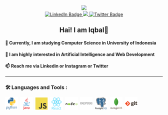 <div align="center">
  <div id="header">
    <img src="https://media.giphy.com/media/ICOgUNjpvO0PC/giphy.gif" width="350"/>
  </div>

  <div id="badges">
    <a href="https://www.linkedin.com/in/iqbalpahlevia/">
      <img src="https://img.shields.io/badge/LinkedIn-blue?style=for-the-badge&logo=linkedin&logoColor=white" alt="LinkedIn Badge"/>
    </a>
    <a href="https://www.instagram.com/integralization">
      <img src="https://img.shields.io/badge/Instagram-red?logo=instagram&logoColor=white&style=for-the-badge" />
    </a>
    <a href="https://www.twitter.com/iiiiiiiiiiqbal">
      <img src="https://img.shields.io/badge/Twitter-blue?style=for-the-badge&logo=twitter&logoColor=white" alt="Twitter Badge"/>
    </a>
  </div>
</div>


<h2 align="center">Hai! I am Iqbal👋</h2>
<div>
   <h4>📖 Currently, I am studying Computer Science in University of Indonesia</h4>
   <h4>🌱 I am highly interested in Artificial Intelligence and Web Development</h4>
   <h4>📫 Reach me via Linkedin or Instagram or Twitter</h4>
</div>

---
### :hammer_and_wrench: Languages and Tools :
<div>
  <img src="https://github.com/devicons/devicon/blob/master/icons/python/python-original-wordmark.svg" title="Python" alt="Python" width="40" height="40"/>&nbsp;
  <img src="https://github.com/devicons/devicon/blob/master/icons/java/java-original-wordmark.svg" title="Java" alt="Java" width="40" height="40"/>&nbsp;
  <img src="https://github.com/devicons/devicon/blob/master/icons/javascript/javascript-original.svg" title="JavaScript" alt="JavaScript" width="40" height="40"/>&nbsp;
  <img src="https://github.com/devicons/devicon/blob/master/icons/react/react-original-wordmark.svg" title="React" alt="React" width="40" height="40"/>&nbsp;
  <img src="https://github.com/devicons/devicon/blob/master/icons/nodejs/nodejs-original-wordmark.svg" title="NodeJS" alt="NodeJS" width="40" height="40"/>&nbsp;
  <img src="https://github.com/devicons/devicon/blob/master/icons/express/express-original-wordmark.svg" title="Express" alt="Express" width="40" height="40"/>&nbsp;
  <img src="https://github.com/devicons/devicon/blob/master/icons/postgresql/postgresql-original-wordmark.svg" title="PostgreSQL" alt="PostgreSQL" width="40" height="40"/>&nbsp;
  <img src="https://github.com/devicons/devicon/blob/master/icons/mongodb/mongodb-original-wordmark.svg" title="MongoDB" alt="MongoDB" width="40" height="40"/>&nbsp;
  <img src="https://github.com/devicons/devicon/blob/master/icons/git/git-original-wordmark.svg" title="Git" **alt="Git" width="40" height="40"/>
</div>

<!---
iqbalpa/iqbalpa is a ✨ special ✨ repository because its `README.md` (this file) appears on your GitHub profile.
You can click the Preview link to take a look at your changes.
--->

